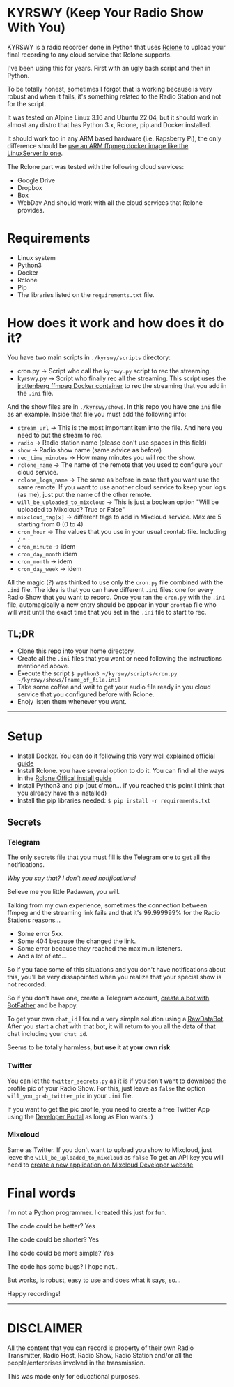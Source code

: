 # KYRSWY (Keep Your Radio Show With You)

KYRSWY is a radio recorder done in Python that uses [Rclone](https://rclone.org/) to upload your final recording to any cloud service that Rclone supports.

I've been using this for years. First with an ugly bash script and then in Python.

To be totally honest, sometimes I forgot that is working because is very robust and when it fails, it's something related to the Radio Station and not for the script. 

It was tested on Alpine Linux 3.16 and Ubuntu 22.04, but it should work in almost any distro that has Python 3.x, Rclone, pip and Docker installed.

It should work too in any ARM based hardware (i.e. Rapsberry Pi), the only difference should be [use an ARM ffpmeg docker image like the LinuxServer.io one](https://github.com/linuxserver/docker-ffmpeg).

The Rclone part was tested with the following cloud services:
- Google Drive
- Dropbox
- Box
- WebDav
And should work with all the cloud services that Rclone provides.

# Requirements
- Linux system
- Python3
- Docker
- Rclone
- Pip
- The libraries listed on the `requirements.txt` file.


# How does it work and how does it do it?
You have two main scripts in `./kyrswy/scripts` directory:
- cron.py → Script who call the `kyrswy.py` script to rec the streaming.
- kyrswy.py → Script who finally rec all the streaming. This script uses the [jrottenberg ffmpeg Docker container](https://github.com/jrottenberg/ffmpeg) to rec the streaming that you add in the `.ini` file.

And the show files are in `./kyrswy/shows`. In this repo you have one `ini` file as an example. 
Inside that file you must add the following info:
- `stream_url` → This is the most important item into the file. And here you need to put the stream to rec.
- `radio` → Radio station name (please don't use spaces in this field)
- `show` → Radio show name (same advice as before)
- `rec_time_minutes` → How many minutes you will rec the show.
- `rclone_name` → The name of the remote that you used to configure your cloud service.
- `rclone_logs_name` → The same as before in case that you want use the same remote. If you want to use another cloud service to keep your logs (as me), just put the name of the other remote.
- `will_be_uploaded_to_mixcloud` → This is just a boolean option "Will be uploaded to Mixcloud? True or False"
- `mixcloud_tag[x]` → different tags to add in Mixcloud service. Max are 5 starting from 0 (0 to 4)
- `cron_hour` → The values that you use in your usual crontab file. Including `/` `*` `-`
- `cron_minute` → idem
- `cron_day_month` idem 
- `cron_month` → idem
- `cron_day_week` → idem

All the magic (?) was thinked to use only the `cron.py` file combined with the `.ini` file.
The idea is that you can have different `.ini` files: one for every Radio Show that you want to record. 
Once you ran the `cron.py` with the `.ini` file, automagically a new entry should be appear in your `crontab` file who will wait until the exact time that you set in the `.ini` file to start to rec.

## TL;DR
- Clone this repo into your home directory.
- Create all the `.ini` files that you want or need following the instructions mentioned above.
- Execute the script `$ python3 ~/kyrswy/scripts/cron.py ~/kyrswy/shows/[name_of_file.ini]` 
- Take some coffee and wait to get your audio file ready in you cloud service that you configured before with Rclone.
- Enojy listen them whenever you want.

---
# Setup
- Install Docker. You can do it following [this very well explained official guide](https://docs.docker.com/engine/install/ubuntu/)
- Install Rclone. you have several option to do it. You can find all the ways in the [Rclone Offical install guide](https://rclone.org/install/)
- Install Python3 and pip (but c'mon... if you reached this point I think that you already have this installed)
- Install the pip libraries needed: `$ pip install -r requirements.txt`

## Secrets
### Telegram
The only secrets file that you must fill is the Telegram one to get all the notifications.

_Why you say that? I don't need notifications!_

Believe me you little Padawan, you will.

Talking from my own experience, sometimes the connection between ffmpeg and the streaming link fails and that it's 99.999999% for the Radio Stations reasons...
- Some error 5xx.
- Some 404 because the changed the link. 
- Some error because they reached the maximun listeners.
- And a lot of etc...

So if you face some of this situations and you don't have notifications about this, you'll be very dissapointed when you realize that your special show is not recorded.

So if you don't have one, create a Telegram account, [create a bot with BotFather](https://core.telegram.org/bots#how-do-i-create-a-bot) and be happy.

To get your own `chat_id` I found a very simple solution using a [RawDataBot](https://botostore.com/c/rawdatabot/). After you start a chat with that bot, it will return to you all the data of that chat including your `chat_id`.

Seems to be totally harmless, **but use it at your own risk**

### Twitter
You can let the `twitter_secrets.py` as it is if you don't want to download the profile pic of your Radio Show.
For this, just leave as `false` the option `will_you_grab_twitter_pic` in your `.ini` file.

If you want to get the pic profile, you need to create a free Twitter App using the [Developer Portal](https://developer.twitter.com) as long as Elon wants :)

### Mixcloud
Same as Twitter. If you don't want to upload you show to Mixcloud, just leave the `will_be_uploaded_to_mixcloud` as `false`
To get an API key you will need to [create a new application on Mixcloud Developer website](https://www.mixcloud.com/developers/)


# Final words
I'm not a Python programmer. I created this just for fun. 

The code could be better? Yes

The code could be shorter? Yes

The code could be more simple? Yes

The code has some bugs? I hope not...

But works, is robust, easy to use and does what it says, so...

Happy recordings!

---
# DISCLAIMER
All the content that you can record is property of their own Radio Transmitter, Radio Host, Radio Show, Radio Station and/or all the people/enterprises involved in the transmission.

This was made only for educational purposes.